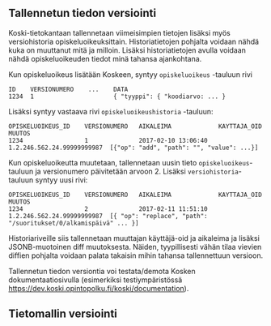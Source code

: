 ## Tallennetun tiedon versiointi

Koski-tietokantaan tallennetaan viimeisimpien tietojen lisäksi myös versiohistoria opiskeluoikeuksittain. Historiatietojen
pohjalta voidaan nähdä kuka on muuttanut mitä ja milloin. Lisäksi historiatietojen avulla voidaan nähdä opiskeluoikeuden
tiedot minä tahansa ajankohtana.

Kun opiskeluoikeus lisätään Koskeen, syntyy `opiskeluoikeus` -tauluun rivi

    ID    VERSIONUMERO    ...    DATA
    1234  1                      { "tyyppi": { "koodiarvo: ... }
    
Lisäksi syntyy vastaava rivi `opiskeluoikeushistoria` -tauluun:

    OPISKELUOIKEUS_ID    VERSIONUMERO   AIKALEIMA             KAYTTAJA_OID                MUUTOS
    1234                 1              2017-02-10 13:06:40   1.2.246.562.24.99999999987  [{"op": "add", "path": "", "value": ...}]
    
Kun opiskeluoikeutta muutetaan, tallennetaan uusin tieto `opiskeluoikeus`-tauluun ja versionumero päivitetään arvoon 2. Lisäksi
`versiohistoria`-tauluun syntyy uusi rivi:

    OPISKELUOIKEUS_ID    VERSIONUMERO   AIKALEIMA             KAYTTAJA_OID                MUUTOS
    1234                 2              2017-02-11 11:51:10   1.2.246.562.24.99999999987  [{ "op": "replace", "path": "/suoritukset/0/alkamispäivä" ... }]
    
Historiariveille siis tallennetaan muuttajan käyttäjä-oid ja aikaleima ja lisäksi JSONB-muotoinen diff muutoksesta. Näiden, tyypillisesti vähän tilaa vievien
diffien pohjalta voidaan palata takaisin mihin tahansa tallennettuun versioon.

Tallennetun tiedon versiontia voi testata/demota Kosken dokumentaatiosivulla (esimerkiksi testiympäristössä https://dev.koski.opintopolku.fi/koski/documentation).

## Tietomallin versiointi

